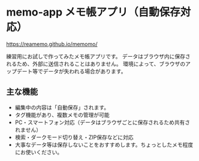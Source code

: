 # memo-app メモ帳アプリ（自動保存対応）
https://reamemo.github.io/memomo/

練習用にお試しで作ってみたメモ帳アプリです。
データはブラウザ内に保存されるため、外部に送信されることはありません。
環境によって、ブラウザのアップデート等でデータが失われる場合があります。

## 主な機能
- 編集中の内容は「自動保存」されます。
- タグ機能があり、複数メモの管理が可能
- PC・スマートフォン対応（データはブラウザごとに保存されるため共有されません）
- 検索・ダークモード切り替え・ZIP保存などに対応
- 大事なデータ等は保存しないことをおすすめします。ちょっとしたメモ程度にお使いください。
